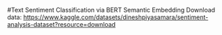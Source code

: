 #Text Sentiment Classification via BERT Semantic Embedding
Download data: https://www.kaggle.com/datasets/dineshpiyasamara/sentiment-analysis-dataset?resource=download
